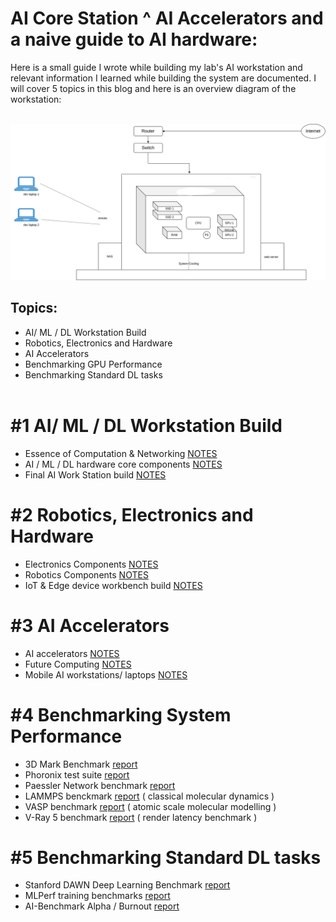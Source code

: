 # AI Core Station ^ AI Accelerators and a naive guide to AI hardware:
Here is a small guide I wrote while building my lab's AI workstation and relevant information I learned while building the system are documented. I will cover 5 topics in this blog and here is an overview diagram of the workstation:
<br /><br />

<img src="./img/ai_core.png">
<br />

## Topics:
- AI/ ML / DL Workstation Build
- Robotics, Electronics and Hardware
- AI Accelerators
- Benchmarking GPU Performance
- Benchmarking Standard DL tasks
<br /><br />

# #1 AI/ ML / DL Workstation Build
- Essence of Computation & Networking [NOTES](notes/ai_workstation/essence_of_computation.md)
- AI / ML / DL hardware core components [NOTES](notes/ai_workstation/components.md)
- Final AI Work Station build [NOTES](notes/ai_workstation/final_aistation.md)

# #2 Robotics, Electronics and Hardware
- Electronics Components [NOTES](notes/robotics_ee_hardware/ee_components.md)
- Robotics Components [NOTES](notes/robotics_ee_hardware/robotic_components.md)
- IoT & Edge device workbench build [NOTES](notes/robotics_ee_hardware/iot_edge.md)

# #3 AI Accelerators
- AI accelerators [NOTES](notes/ai_accelerators/ai_accelerators.md)
- Future Computing [NOTES](notes/ai_accelerators/future_computing.md)
- Mobile AI workstations/ laptops [NOTES](notes/ai_accelerators/mobile_workstation.md)

# #4 Benchmarking System Performance
- 3D Mark Benchmark [report]()
- Phoronix test suite [report]()
- Paessler Network benchmark [report]()
- LAMMPS benckmark [report](https://lammps.org/bench.html) ( classical molecular dynamics )
- VASP benchmark [report](https://www.hpc.cineca.it/content/vasp-benchmark) ( atomic scale molecular modelling )
- V-Ray 5 benchmark [report](https://www.chaos.com/vray/benchmark) ( render latency benchmark )

# #5 Benchmarking Standard DL tasks
- Stanford DAWN Deep Learning Benchmark [report]()
- MLPerf training benchmarks [report]()
- AI-Benchmark Alpha / Burnout [report]()